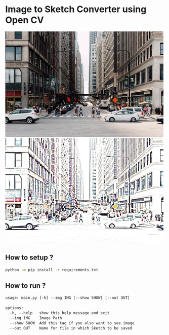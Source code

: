 # Image to Sketch Converter using Open CV

![image1](demo.jpeg) 
![image2](out.jpeg)

## How to setup ?
```bash
python -m pip install -r requirements.txt
```
## How to run ?
```
usage: main.py [-h] --img IMG [--show SHOW] [--out OUT]

options:
  -h, --help   show this help message and exit
  --img IMG    Image Path
  --show SHOW  Add this tag if you also want to see image
  --out OUT    Name for file in which Sketch to be saved
```